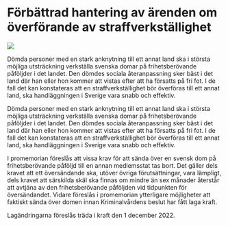 # Förbättrad hantering av ärenden om överförande av straffverkställighet

![](/contentassets/398a27cb6f4e42ee974ed5c8dc9777f5/ds-2021-37-framsida_150.jpg?width=150&quality=85)

Dömda personer med en stark anknytning till ett annat land ska i största möjliga utsträckning verkställa svenska domar på frihetsberövande påföljder i det landet. Den dömdes sociala återanpassning sker bäst i det land där han eller hon kommer att vistas efter att ha försatts på fri fot. I de fall det kan konstateras att en straffverkställighet bör överföras till ett annat land, ska handläggningen i Sverige vara snabb och effektiv.

Dömda personer med en stark anknytning till ett annat land ska i största möjliga utsträckning verkställa svenska domar på frihetsberövande påföljder i det landet. Den dömdes sociala återanpassning sker bäst i det land där han eller hon kommer att vistas efter att ha försatts på fri fot. I de fall det kan konstateras att en straffverkställighet bör överföras till ett annat land, ska handläggningen i Sverige vara snabb och effektiv.

I promemorian föreslås att vissa krav för att sända över en svensk dom på frihetsberövande påföljd till en annan medlemsstat tas bort. Det gäller dels kravet att ett översändande ska, utöver övriga förutsättningar, vara lämpligt, dels kravet att särskilda skäl ska finnas om mindre än sex månader återstår att avtjäna av den frihetsberövande påföljden vid tidpunkten för översändandet. Vidare föreslås i promemorian ytterligare möjligheter att faktiskt sända över domen innan Kriminalvårdens beslut har fått laga kraft.

Lagändringarna föreslås träda i kraft den 1 december 2022.
